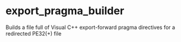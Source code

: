 # export_pragma_builder
Builds a file full of Visual C++ export-forward pragma directives for a redirected PE32(+) file
